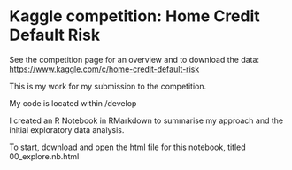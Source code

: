 # Kaggle competition: Home Credit Default Risk

See the competition page for an overview and to download the data:
https://www.kaggle.com/c/home-credit-default-risk

This is my work for my submission to the competition.

My code is located within /develop

I created an R Notebook in RMarkdown to summarise my approach and the initial exploratory data analysis. 

To start, download and open the html file for this notebook, titled 00_explore.nb.html
